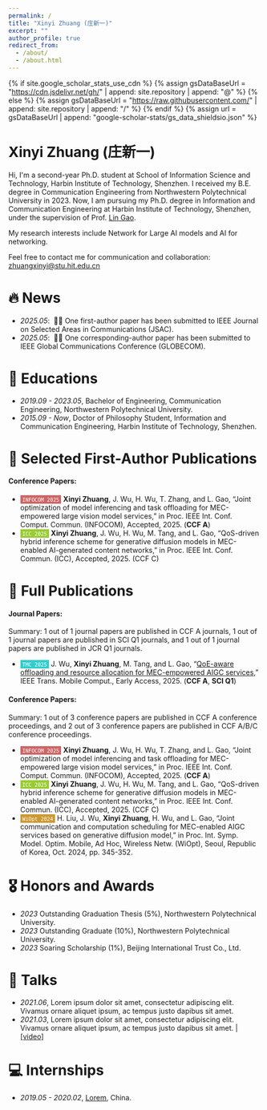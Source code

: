 ```yaml
---
permalink: /
title: "Xinyi Zhuang (庄新一)"
excerpt: ""
author_profile: true
redirect_from: 
  - /about/
  - /about.html
---
```


{% if site.google_scholar_stats_use_cdn %}
{% assign gsDataBaseUrl = "https://cdn.jsdelivr.net/gh/" | append: site.repository | append: "@" %}
{% else %}
{% assign gsDataBaseUrl = "https://raw.githubusercontent.com/" | append: site.repository | append: "/" %}
{% endif %}
{% assign url = gsDataBaseUrl | append: "google-scholar-stats/gs_data_shieldsio.json" %}

<span class='anchor' id='about-me'></span>

# Xinyi Zhuang (庄新一)
Hi, I'm a second-year Ph.D. student at School of Information Science and Technology, Harbin Institute of Technology, Shenzhen.
I received my B.E. degree in Communication Engineering from Northwestern Polytechnical University in 2023.
Now, I am pursuing my Ph.D. degree in Information and Communication Engineering at Harbin Institute of Technology, Shenzhen, under the supervision of Prof. [Lin Gao](https://scholar.google.com/citations?user=41wcJi4AAAAJ&hl=en).

My research interests include Network for Large AI models and AI for networking.

Feel free to contact me for communication and collaboration: <u>zhuangxinyi@stu.hit.edu.cn</u>

# 🔥 News
- *2025.05*: &nbsp;🎉🎉 One first-author paper has been submitted to IEEE Journal on Selected Areas in Communications (JSAC).
- *2025.05*: &nbsp;🎉🎉 One corresponding-author paper has been submitted to IEEE Global Communications Conference (GLOBECOM).


# 📖 Educations
- *2019.09 - 2023.05*, Bachelor of Engineering, Communication Engineering, Northwestern Polytechnical University.
- *2015.09 - Now*, Doctor of Philosophy Student, Information and Communication Engineering, Harbin Institute of Technology, Shenzhen.


# 📝 Selected First-Author Publications
#### Conference Papers:
- <span style="background-color: #cc6666; color: white; padding: 1px 4px; font-size: 12px;">``INFOCOM 2025``</span> **Xinyi Zhuang**, J. Wu, H. Wu, T. Zhang, and L. Gao, “Joint optimization of model inferencing and task offloading for MEC-empowered large vision model services,” in Proc. IEEE Int. Conf. Comput. Commun. (INFOCOM), Accepted, 2025. (**CCF A**)
- <span style="background-color: #99cc33; color: white; padding: 1px 4px; font-size: 12px;">``ICC 2025``</span> **Xinyi Zhuang**, J. Wu, H. Wu, M. Tang, and L. Gao, “QoS-driven hybrid inference scheme for generative diffusion models in MEC-enabled AI-generated content networks,” in Proc. IEEE Int. Conf. Commun. (ICC), Accepted, 2025. (CCF C)


# 📄 Full Publications
#### Journal Papers:
Summary: 1 out of 1 journal papers are published in CCF A journals, 1 out of 1 journal papers are published in SCI Q1 journals, and 1 out of 1 journal papers are published in JCR Q1 journals.
- <span style="background-color: #33cccc; color: white; padding: 1px 4px; font-size: 12px;">``TMC 2025``</span> J. Wu, **Xinyi Zhuang**, M. Tang, and L. Gao, “[QoE-aware offloading and resource allocation for MEC-empowered AIGC services](https://ieeexplore.ieee.org/document/10972066),” IEEE Trans. Mobile Comput., Early Access, 2025. (**CCF A**, **SCI Q1**)

#### Conference Papers:
Summary: 1 out of 3 conference papers are published in CCF A conference proceedings, and 2 out of 3 conference papers are published in CCF A/B/C conference proceedings.
- <span style="background-color: #cc6666; color: white; padding: 1px 4px; font-size: 12px;">``INFOCOM 2025``</span> **Xinyi Zhuang**, J. Wu, H. Wu, T. Zhang, and L. Gao, “Joint optimization of model inferencing and task offloading for MEC-empowered large vision model services,” in Proc. IEEE Int. Conf. Comput. Commun. (INFOCOM), Accepted, 2025. (**CCF A**)
- <span style="background-color: #99cc33; color: white; padding: 1px 4px; font-size: 12px;">``ICC 2025``</span> **Xinyi Zhuang**, J. Wu, H. Wu, M. Tang, and L. Gao, “QoS-driven hybrid inference scheme for generative diffusion models in MEC-enabled AI-generated content networks,” in Proc. IEEE Int. Conf. Commun. (ICC), Accepted, 2025. (CCF C)
- <span style="background-color: #cc9933; color: white; padding: 1px 4px; font-size: 12px;">``WiOpt 2024``</span> H. Liu, J. Wu, **Xinyi Zhuang**, H. Wu, and L. Gao, “Joint communication and computation scheduling for MEC-enabled AIGC services based on generative diffusion model,” in Proc. Int. Symp. Model. Optim. Mobile, Ad Hoc, Wireless Netw. (WiOpt), Seoul, Republic of Korea, Oct. 2024, pp. 345-352.


# 🎖 Honors and Awards
- *2023* Outstanding Graduation Thesis (5%), Northwestern Polytechnical University.
- *2023* Outstanding Graduate (10%), Northwestern Polytechnical University.
- *2023* Soaring Scholarship (1%), Beijing International Trust Co., Ltd.


# 💬 Talks
- *2021.06*, Lorem ipsum dolor sit amet, consectetur adipiscing elit. Vivamus ornare aliquet ipsum, ac tempus justo dapibus sit amet. 
- *2021.03*, Lorem ipsum dolor sit amet, consectetur adipiscing elit. Vivamus ornare aliquet ipsum, ac tempus justo dapibus sit amet.  \| [\[video\]](https://github.com/)


# 💻 Internships
- *2019.05 - 2020.02*, [Lorem](https://github.com/), China.
